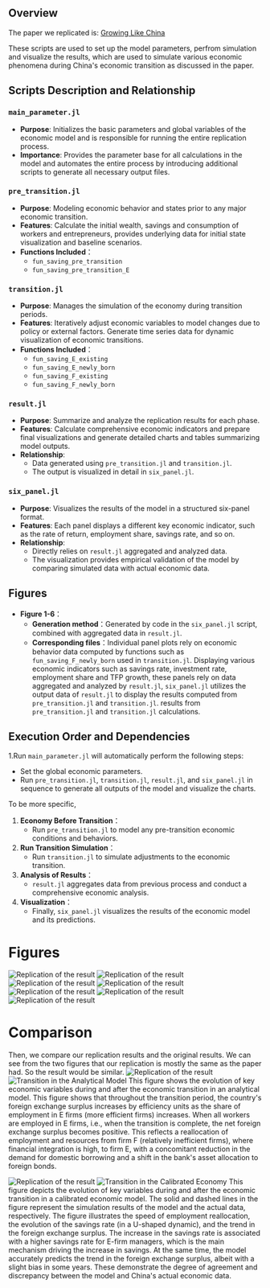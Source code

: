 ## Overview
The paper we replicated is:
[Growing Like China](https://www.jstor.org/stable/pdf/41038787.pdf?casa_token=5TRRgOIMQUwAAAAA:iVWOCu1JLzX5JQy2T2r9Tt9uXl7Z-QMtq3em5ARvBx2A2GD_6kNZ1Bn59fD2NWlJNoQUxO6I5pcKMVmLYTngAwDwjh7EMMXvuQTWPsbmvoVMvSiSd38)

These scripts are used to set up the model parameters, perfrom simulation and visualize the results, which are used to simulate various economic phenomena during China's economic transition as discussed in the paper.

## Scripts Description and Relationship

### `main_parameter.jl`
- **Purpose**: Initializes the basic parameters and global variables of the economic model and is responsible for running the entire replication process.
- **Importance**: Provides the parameter base for all calculations in the model and automates the entire process by introducing additional scripts to generate all necessary output files.

### `pre_transition.jl`
- **Purpose**: Modeling economic behavior and states prior to any major economic transition.
- **Features**: Calculate the initial wealth, savings and consumption of workers and entrepreneurs, provides underlying data for initial state visualization and baseline scenarios.
- **Functions Included**：
  - `fun_saving_pre_transition`
  - `fun_saving_pre_transition_E`

### `transition.jl`
- **Purpose**: Manages the simulation of the economy during transition periods.
- **Features**: Iteratively adjust economic variables to model changes due to policy or external factors. Generate time series data for dynamic visualization of economic transitions.
- **Functions Included**：
  - `fun_saving_E_existing`
  - `fun_saving_E_newly_born`
  - `fun_saving_F_existing`
  - `fun_saving_F_newly_born`

### `result.jl`
- **Purpose**: Summarize and analyze the replication results for each phase.
- **Features**: Calculate comprehensive economic indicators and prepare final visualizations and generate detailed charts and tables summarizing model outputs.
- **Relationship**:
  - Data generated using `pre_transition.jl` and `transition.jl`.
  - The output is visualized in detail in `six_panel.jl`.

### `six_panel.jl`
- **Purpose**: Visualizes the results of the model in a structured six-panel format.
- **Features**: Each panel displays a different key economic indicator, such as the rate of return, employment share, savings rate, and so on.
- **Relationship**:
  - Directly relies on `result.jl` aggregated and analyzed data.
  - The visualization provides empirical validation of the model by comparing simulated data with actual economic data.

## Figures
- **Figure 1-6**：
  - **Generation method**：Generated by code in the `six_panel.jl` script, combined with aggregated data in `result.jl`.
  - **Corresponding files**：Individual panel plots rely on economic behavior data computed by functions such as `fun_saving_F_newly_born` used in `transition.jl`. Displaying various economic indicators such as savings rate, investment rate, employment share and TFP growth, these panels rely on data aggregated and analyzed by `result.jl`, `six_panel.jl` utilizes the output data of `result.jl` to display the results computed from `pre_transition.jl` and `transition.jl`. results from `pre_transition.jl` and `transition.jl` calculations.

## Execution Order and Dependencies
1.Run `main_parameter.jl` will automatically perform the following steps:
- Set the global economic parameters.
- Run `pre_transition.jl`, `transition.jl`, `result.jl`, and `six_panel.jl` in sequence to generate all outputs of the model and visualize the charts.

To be more specific,
1. **Economy Before Transition**：
   - Run `pre_transition.jl` to model any pre-transition economic conditions and behaviors.
2. **Run Transition Simulation**：
   - Run `transition.jl` to simulate adjustments to the economic transition.
3. **Analysis of Results**：
   - `result.jl` aggregates data from previous process and conduct a comprehensive economic analysis.
4. **Visualization**：
   - Finally, `six_panel.jl` visualizes the results of the economic model and its predictions.
  
# Figures
![Replication of the result](assets/img/figure_2.png)
![Replication of the result](assets/img/figure_3.png)
![Replication of the result](assets/img/figure_4.png)
![Replication of the result](assets/img/figure_5.png)
![Replication of the result](assets/img/figure_6.png)
![Replication of the result](assets/img/figure_7.png)
![Replication of the result](assets/img/figure_8.png)

# Comparison
Then, we compare our replication results and the original results. We can see from the two figures that our replication is mostly the same as the paper had. So the result would be similar. 
![Replication of the result](assets/img/figure_1.png "what we replicate")
![Transition in the Analytical Model](assets/img/paper_six_panels_1.png "the original result from paper")
This figure shows the evolution of key economic variables during and after the economic transition in an analytical model. This figure shows that throughout the transition period, the country's foreign exchange surplus increases by efficiency units as the share of employment in E firms (more efficient firms) increases. When all workers are employed in E firms, i.e., when the transition is complete, the net foreign exchange surplus becomes positive. This reflects a reallocation of employment and resources from firm F (relatively inefficient firms), where financial integration is high, to firm E, with a concomitant reduction in the demand for domestic borrowing and a shift in the bank's asset allocation to foreign bonds.


![Replication of the result](assets/img/six_panel.png "what we replicate")
![Transition in the Calibrated Economy](assets/img/paper_six_panels_2.png "the original result from paper")
This figure depicts the evolution of key variables during and after the economic transition in a calibrated economic model. The solid and dashed lines in the figure represent the simulation results of the model and the actual data, respectively. The figure illustrates the speed of employment reallocation, the evolution of the savings rate (in a U-shaped dynamic), and the trend in the foreign exchange surplus. The increase in the savings rate is associated with a higher savings rate for E-firm managers, which is the main mechanism driving the increase in savings. At the same time, the model accurately predicts the trend in the foreign exchange surplus, albeit with a slight bias in some years. These demonstrate the degree of agreement and discrepancy between the model and China's actual economic data.
